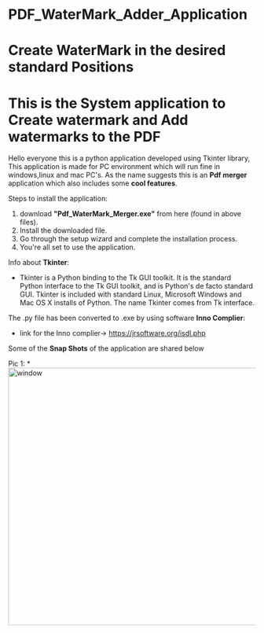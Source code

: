 
# PDF_WaterMark_Adder_Application
# Create WaterMark in the desired standard Positions 
# This is the System application to Create watermark and Add watermarks to the PDF
Hello everyone this is a python application developed using Tkinter library, This application is made for PC environment which will run fine in windows,linux and mac PC's.
As the name suggests this is an **Pdf merger** application which also includes some **cool features**.

Steps to install the application:
1. download **"Pdf_WaterMark_Merger.exe"** from here (found in above files).
2. Install the downloaded file. 
3. Go through the setup wizard and complete the installation process.
4. You're all set to use the application.

Info about **Tkinter**:
* Tkinter is a Python binding to the Tk GUI toolkit. It is the standard Python interface to the Tk GUI toolkit, and is Python's de facto standard GUI. Tkinter is included with standard Linux, Microsoft Windows and Mac OS X installs of Python. The name Tkinter comes from Tk interface.

The .py file has been converted to .exe by using software **Inno Complier**:
* link for the Inno complier-> https://jrsoftware.org/isdl.php

 
Some of the **Snap Shots** of the application are shared below

Pic 1:
*<img width="524" alt="window" src="https://user-images.githubusercontent.com/63283543/126077914-9a1966e5-ee85-403f-a4b6-27d7d4d1e2e4.png">
